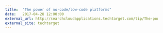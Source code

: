 ```yaml
---
title:  "The power of no-code/low-code platforms"
date:   2017-04-28 12:00:00
external_url: http://searchcloudapplications.techtarget.com/tip/The-power-of-no-code-low-code-platforms
external_site: techtarget
---
```

